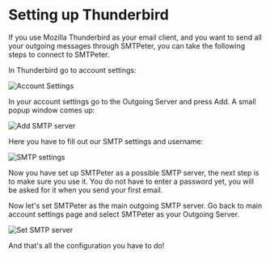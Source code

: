 # Setting up Thunderbird

If you use Mozilla Thunderbird as your email client, and you want to send all 
your outgoing messages through SMTPeter, you can take the following steps
to connect to SMTPeter.

In Thunderbird go to account settings: 

![Account Settings](Images/account_settings.png "Go to account settings")

In your account settings go to the Outgoing Server and press Add. A small 
popup window comes up: 

![Add SMTP server](Images/add_smtp_server.png "Add SMTP server")

Here you have to fill out our SMTP settings and username: 

![SMTP settings](Images/smtp_settings.png "Configure SMTP settings")

Now you have set up SMTPeter as a possible SMTP server, the next step is to 
make sure you use it. You do not have to enter a password yet, you will be 
asked for it when you send your first email. 

Now let's set SMTPeter as the main outgoing SMTP server. Go back to main 
account settings page and select SMTPeter as your Outgoing Server.  

![Set SMTP server](Images/set_smtp_server.png "Set SMTP server")

And that's all the configuration you have to do! 

